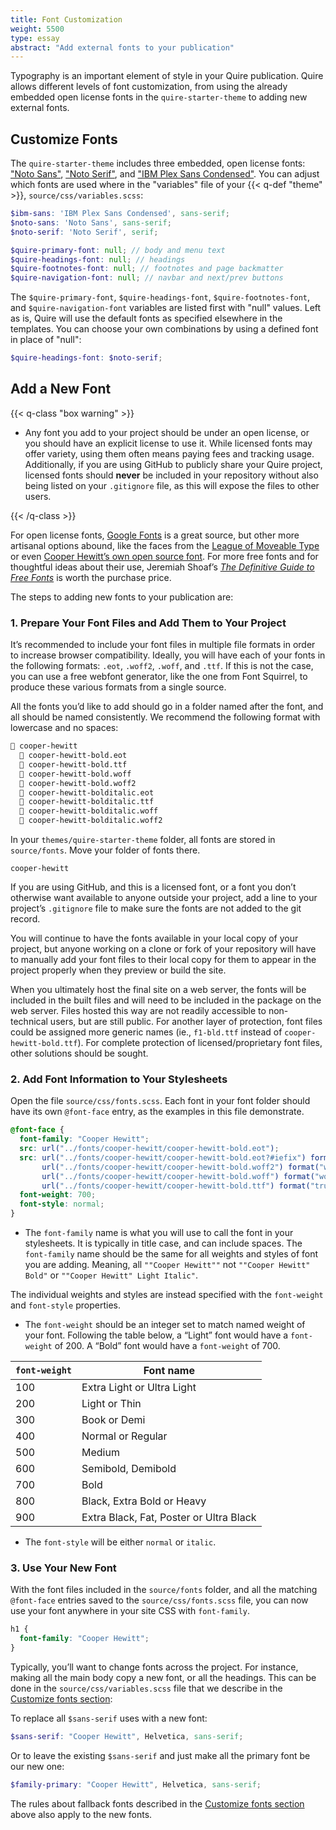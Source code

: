 ```yaml
---
title: Font Customization
weight: 5500
type: essay
abstract: "Add external fonts to your publication"
---
```


Typography is an important element of style in your Quire publication. Quire allows different levels of font customization, from using the already embedded open license fonts in the `quire-starter-theme` to adding new external fonts.

## Customize Fonts

The `quire-starter-theme` includes three embedded, open license fonts: ["Noto Sans"](https://github.com/googlefonts/noto-fonts), ["Noto Serif"](https://github.com/googlefonts/noto-fonts), and ["IBM Plex Sans Condensed"](https://github.com/IBM/plex). You can adjust which fonts are used where in the "variables" file of your {{< q-def "theme" >}}, `source/css/variables.scss`:

```scss
$ibm-sans: 'IBM Plex Sans Condensed', sans-serif;
$noto-sans: 'Noto Sans', sans-serif;
$noto-serif: 'Noto Serif', serif;

$quire-primary-font: null; // body and menu text
$quire-headings-font: null; // headings
$quire-footnotes-font: null; // footnotes and page backmatter
$quire-navigation-font: null; // navbar and next/prev buttons
```

The `$quire-primary-font`, `$quire-headings-font`, `$quire-footnotes-font`, and `$quire-navigation-font` variables are listed first with "null" values. Left as is, Quire will use the default fonts as specified elsewhere in the templates. You can choose your own combinations by using a defined font in place of "null":

```scss
$quire-headings-font: $noto-serif;
```

## Add a New Font

{{< q-class "box warning" >}}

- Any font you add to your project should be under an open license, or you should have an explicit license to use it. While licensed fonts may offer variety, using them often means paying fees and tracking usage. Additionally, if you are using GitHub to publicly share your Quire project, licensed fonts should **never** be included in your repository without also being listed on your `.gitignore` file, as this will expose the files to other users.

{{< /q-class >}}

For open license fonts, [Google Fonts](https://fonts.google.com/) is a great source, but other more artisanal options abound, like the faces from the [League of Moveable Type](https://www.theleagueofmoveabletype.com/) or even [Cooper Hewitt’s own open source font](https://www.cooperhewitt.org/open-source-at-cooper-hewitt/cooper-hewitt-the-typeface-by-chester-jenkins/). For more free fonts and for thoughtful ideas about their use, Jeremiah Shoaf’s [*The Definitive Guide to Free Fonts*](https://www.typewolf.com/free-fonts) is worth the purchase price.

The steps to adding new fonts to your publication are:

### 1. Prepare Your Font Files and Add Them to Your Project

It’s recommended to include your font files in multiple file formats in order to increase browser compatibility. Ideally, you will have each of your fonts in the following formats: `.eot`, `.woff2`, `.woff`, and `.ttf`. If this is not the case, you can use a free webfont generator, like the one from Font Squirrel, to produce these various formats from a single source.

All the fonts you’d like to add should go in a folder named after the font, and all should be named consistently. We recommend the following format with lowercase and no spaces:

```md
📁 cooper-hewitt
  📄 cooper-hewitt-bold.eot
  📄 cooper-hewitt-bold.ttf
  📄 cooper-hewitt-bold.woff
  📄 cooper-hewitt-bold.woff2
  📄 cooper-hewitt-bolditalic.eot
  📄 cooper-hewitt-bolditalic.ttf
  📄 cooper-hewitt-bolditalic.woff
  📄 cooper-hewitt-bolditalic.woff2
```

In your `themes/quire-starter-theme` folder, all fonts are stored in `source/fonts`. Move your folder of fonts there.

```
cooper-hewitt
```

If you are using GitHub, and this is a licensed font, or a font you don’t otherwise want available to anyone outside your project, add a line to your project’s `.gitignore` file to make sure the fonts are not added to the git record.

You will continue to have the fonts available in your local copy of your project, but anyone working on a clone or fork of your repository will have to manually add your font files to their local copy for them to appear in the project properly when they preview or build the site.

When you ultimately host the final site on a web server, the fonts will be included in the built files and will need to be included in the package on the web server. Files hosted this way are not readily accessible to non-technical users, but are still public. For another layer of protection, font files could be assigned more generic names (ie., `f1-bld.ttf` instead of `cooper-hewitt-bold.ttf`). For complete protection of licensed/proprietary font files, other solutions should be sought.

### 2. Add Font Information to Your Stylesheets

Open the file `source/css/fonts.scss`. Each font in your font folder should have its own `@font-face` entry, as the examples in this file demonstrate.

```css
@font-face {
  font-family: "Cooper Hewitt";
  src: url("../fonts/cooper-hewitt/cooper-hewitt-bold.eot");
  src: url("../fonts/cooper-hewitt/cooper-hewitt-bold.eot?#iefix") format("embedded-opentype"),
       url("../fonts/cooper-hewitt/cooper-hewitt-bold.woff2") format("woff2"),
       url("../fonts/cooper-hewitt/cooper-hewitt-bold.woff") format("woff"),
       url("../fonts/cooper-hewitt/cooper-hewitt-bold.ttf") format("truetype");
  font-weight: 700;
  font-style: normal;
}
```

- The `font-family` name is what you will use to call the font in your stylesheets. It is typically in title case, and can include spaces. The `font-family` name should be the same for all weights and styles of font you are adding. Meaning, all `""Cooper Hewitt""` not `""Cooper Hewitt" Bold"` or `""Cooper Hewitt" Light Italic"`.

The individual weights and styles are instead specified with the `font-weight` and `font-style` properties.

- The `font-weight` should be an integer set to match named weight of your font. Following the table below, a “Light” font would have a `font-weight` of 200. A “Bold” font would have a `font-weight` of 700.

| `font-weight` | Font name |
| --- | --- |
| 100 | Extra Light or Ultra Light |
| 200 | Light or Thin |
| 300 | Book or Demi |
| 400 | Normal or Regular |
| 500 | Medium |
| 600 | Semibold, Demibold |
| 700 | Bold |
| 800 | Black, Extra Bold or Heavy |
| 900 | Extra Black, Fat, Poster or Ultra Black |

- The `font-style` will be either `normal` or `italic`.

### 3. Use Your New Font

With the font files included in the `source/fonts` folder, and all the matching `@font-face` entries saved to the `source/css/fonts.scss` file, you can now use your font anywhere in your site CSS with `font-family`.

```css
h1 {
  font-family: "Cooper Hewitt";
}
```

Typically, you’ll want to change fonts across the project. For instance, making all the main body copy a new font, or all the headings. This can be done in the `source/css/variables.scss` file that we describe in the [Customize fonts section](#customizing-fonts):

To replace all `$sans-serif` uses with a new font:

```scss
$sans-serif: "Cooper Hewitt", Helvetica, sans-serif;
```

Or to leave the existing `$sans-serif` and just make all the primary font be our new one:

```scss
$family-primary: "Cooper Hewitt", Helvetica, sans-serif;
```

The rules about fallback fonts described in the [Customize fonts section](#customizing-fonts) above also apply to the new fonts.
